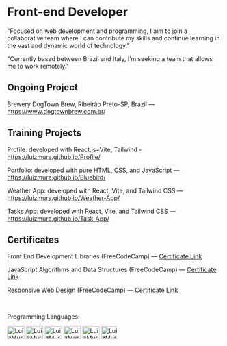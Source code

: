 # Front-end Developer

"Focused on web development and programming, I aim to join a collaborative team where I can contribute my skills and continue learning in the vast and dynamic world of technology."

"Currently based between Brazil and Italy, I’m seeking a team that allows me to work remotely."


## Ongoing Project

Brewery DogTown Brew, Ribeirão Preto-SP, Brazil — https://www.dogtownbrew.com.br/

## Training Projects
Profile: developed with React.js+Vite, Tailwind - https://luizmura.github.io/Profile/

Portfolio: developed with pure HTML, CSS, and JavaScript — https://luizmura.github.io/Bluebird/

Weather App: developed with React, Vite, and Tailwind CSS — https://luizmura.github.io/Weather-App/

Tasks App: developed with React, Vite, and Tailwind CSS — https://luizmura.github.io/Task-App/

## Certificates

Front End Development Libraries (FreeCodeCamp) — [Certificate Link](https://www.freecodecamp.org/certification/luizmurakami/front-end-development-libraries)

JavaScript Algorithms and Data Structures (FreeCodeCamp) — [Certificate Link](https://www.freecodecamp.org/certification/luizmurakami/javascript-algorithms-and-data-structures-v8)

Responsive Web Design (FreeCodeCamp) — [Certificate Link](https://www.freecodecamp.org/certification/luizmurakami/responsive-web-design)
<div style="display: inline_block"><br>
 
  <p>Programming Languages: </p>
    <img align="center" alt="LuizMura-React" height="30" width="40" src="https://cdn.jsdelivr.net/gh/devicons/devicon@latest/icons/react/react-original.svg" />
    <img align="center" alt="LuizMura-Vite" height="30" width="40" src="https://cdn.jsdelivr.net/gh/devicons/devicon@latest/icons/vitejs/vitejs-original.svg" />
    <img align="center" alt="LuizMura-Js" height="30" width="40" src="https://cdn.jsdelivr.net/gh/devicons/devicon@latest/icons/javascript/javascript-original.svg" />
    <img align="center" alt="LuizMura-Tailwindcss" height="30" width="40" src="https://cdn.jsdelivr.net/gh/devicons/devicon@latest/icons/tailwindcss/tailwindcss-original.svg" />
    <img align="center" alt="LuizMura-HTML" height="30" width="40" src="https://cdn.jsdelivr.net/gh/devicons/devicon@latest/icons/html5/html5-original.svg" />
    <img align="center" alt="LuizMura-CSS" height="30" width="40" src="https://cdn.jsdelivr.net/gh/devicons/devicon@latest/icons/css3/css3-original.svg" />
</div>
